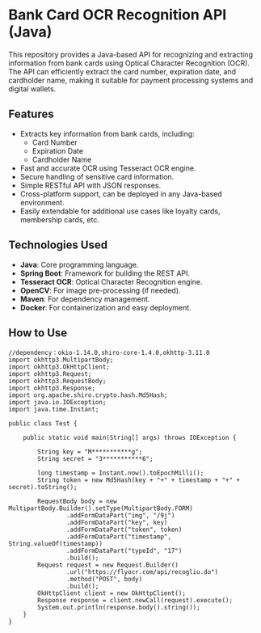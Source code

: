 # Bank Card OCR Recognition API (Java)

This repository provides a Java-based API for recognizing and extracting information from bank cards using Optical Character Recognition (OCR). The API can efficiently extract the card number, expiration date, and cardholder name, making it suitable for payment processing systems and digital wallets.

## Features
- Extracts key information from bank cards, including:
  - Card Number
  - Expiration Date
  - Cardholder Name
- Fast and accurate OCR using Tesseract OCR engine.
- Secure handling of sensitive card information.
- Simple RESTful API with JSON responses.
- Cross-platform support, can be deployed in any Java-based environment.
- Easily extendable for additional use cases like loyalty cards, membership cards, etc.

## Technologies Used
- **Java**: Core programming language.
- **Spring Boot**: Framework for building the REST API.
- **Tesseract OCR**: Optical Character Recognition engine.
- **OpenCV**: For image pre-processing (if needed).
- **Maven**: For dependency management.
- **Docker**: For containerization and easy deployment.

## How to Use
```
//dependency：okio-1.14.0,shiro-core-1.4.0,okhttp-3.11.0
import okhttp3.MultipartBody;
import okhttp3.OkHttpClient;
import okhttp3.Request;
import okhttp3.RequestBody;
import okhttp3.Response;
import org.apache.shiro.crypto.hash.Md5Hash;
import java.io.IOException;
import java.time.Instant;

public class Test {

    public static void main(String[] args) throws IOException {

        String key = "M***********g";
        String secret = "3***********6";

        long timestamp = Instant.now().toEpochMilli();
        String token = new Md5Hash(key + "+" + timestamp + "+" + secret).toString();

        RequestBody body = new MultipartBody.Builder().setType(MultipartBody.FORM)
                .addFormDataPart("img", "/9j")
                .addFormDataPart("key", key)
                .addFormDataPart("token", token)
                .addFormDataPart("timestamp", String.valueOf(timestamp))
                .addFormDataPart("typeId", "17")
                .build();
        Request request = new Request.Builder()
                .url("https://flyocr.com/api/recogliu.do")
                .method("POST", body)
                .build();
        OkHttpClient client = new OkHttpClient();
        Response response = client.newCall(request).execute();
        System.out.println(response.body().string());
    }
}
```
